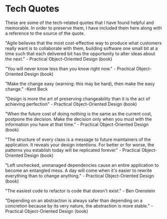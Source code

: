 # Tech Quotes

These are some of the tech-related quotes that I have found helpful and memorable. In order to preserve them, I have included them here along with a reference to the source of the quote.

"Agile believes that the most cost-effective way to produce what customers really want is to collaborate with them, building software one small bit at a time such that each delivered bit has the opportunity to alter ideas about the next." - Practical Object-Oriented Design (book)

"You will never know less than you know right now." - Practical Object-Oriented Design (book)

"Make the change easy (warning: this may be hard), then make the easy change." -Kent Beck

"Design is more the art of preserving changeability than it is the act of achieving perfection" - Practical Object-Oriented Design (book)

"When the future cost of doing nothing is the same as the current cost, postpone the decision. Make the decision only when you must with the information you have at that time." - Practical Object-Oriented Design (book)

"The structure of every class is a message to future maintainers of the application. It reveals your design intentions. For better or for worse, the patterns you establish today will be replicated forever" - Practical Object-Oriented Design (book)

"Left unchecked, unmanaged dependencies cause an entire application to become an entangled mess. A day will come when it's easier to rewrite everything than to change anything." - Practical Object-Oriented Design (book)

"The easiest code to refactor is code that doesn't exist." - Ben Orenstein

"Depending on an abstraction is always safer than depending on a concretion because by its very nature, the abstraction is more stable." - Practical Object-Oriented Design (book)